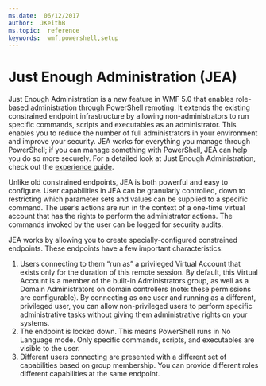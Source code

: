 ```yaml
---
ms.date:  06/12/2017
author:  JKeithB
ms.topic:  reference
keywords:  wmf,powershell,setup
---
```


# Just Enough Administration (JEA)
Just Enough Administration is a new feature in WMF 5.0 that enables role-based administration through PowerShell remoting.  It extends the existing constrained endpoint infrastructure by allowing non-administrators to run specific commands, scripts and executables as an administrator.  This enables you to reduce the number of full administrators in your environment and improve your security.  JEA works for everything you manage through PowerShell; if you can manage something with PowerShell, JEA can help you do so more securely.  For a detailed look at Just Enough Administration, check out the [experience guide](http://aka.ms/JEA).

Unlike old constrained endpoints, JEA is both powerful and easy to configure.  User capabilities in JEA can be granularly controlled, down to restricting which parameter sets and values can be supplied to a specific command. The user’s actions are run in the context of a one-time virtual account that has the rights to perform the administrator actions.  The commands invoked by the user can be logged for security audits.

JEA works by allowing you to create specially-configured constrained endpoints.  These endpoints have a few important characteristics:

1. Users connecting to them “run as” a privileged Virtual Account that exists only for the duration of this remote session.  By default, this Virtual Account is a member of the built-in Administrators group, as well as a Domain Administrators on domain controllers (note: these permissions are configurable). By connecting as one user and running as a different, privileged user, you can allow non-privileged users to perform specific administrative tasks without giving them administrative rights on your systems.
2. The endpoint is locked down.  This means PowerShell runs in No Language mode.  Only specific commands, scripts, and executables are visible to the user.
3. Different users connecting are presented with a different set of capabilities based on group membership.  You can provide different roles different capabilities at the same endpoint.
